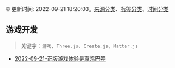 :alarm_clock: 更新时间: 2022-09-21 18:20:03。[来源分类](../README.md)、[标签分类](../TAGS.md)、[时间分类](../TIMELINE.md)

## 游戏开发


> 关键字：`游戏`、`Three.js`、`Create.js`、`Matter.js`



- [2022-09-21-正版游戏体验是真鸡巴差](https://www.v2ex.com/t/881982) 